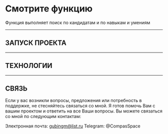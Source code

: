 # Смотрите функцию 

Функция выполняет поиск по кандидатам и по навыкам и умениям
________________________________________________________________________________________________________________________

## ЗАПУСК ПРОЕКТА


________________________________________________________________________________________________________________________

## ТЕХНОЛОГИИ


________________________________________________________________________________________________________________________

## СВЯЗЬ

Если у вас возникли вопросы, предложения или потребность в поддержке, не стесняйтесь связаться со мной. Я готов помочь
Вам с вашим проектом и ответить на все Ваши вопросы. Вы можете связаться со мной по следующим контактам:

Электронная почта: gubingm@list.ru
Telegram: @CompasSpace
